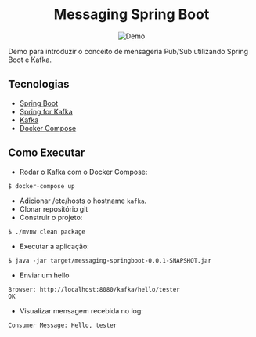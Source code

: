 <h1 align="center">
  Messaging Spring Boot
</h1>

<p align="center">
 <img src="https://img.shields.io/static/v1?label=Tipo&message=Demo&color=8257E5&labelColor=000000" alt="Demo" />
</p>

Demo para introduzir o conceito de mensageria Pub/Sub utilizando Spring Boot e Kafka.

## Tecnologias

- [Spring Boot](https://spring.io/projects/spring-boot)
- [Spring for Kafka](https://docs.spring.io/spring-kafka/reference/html/)
- [Kafka](https://kafka.apache.org)
- [Docker Compose](https://docs.docker.com/compose/)

## Como Executar

- Rodar o Kafka com o Docker Compose:
```
$ docker-compose up
```

- Adicionar /etc/hosts o hostname `kafka`.
- Clonar repositório git
- Construir o projeto:
```
$ ./mvnw clean package
```
- Executar a aplicação:
```
$ java -jar target/messaging-springboot-0.0.1-SNAPSHOT.jar
```

- Enviar um hello
```
Browser: http://localhost:8080/kafka/hello/tester
OK
```

- Visualizar mensagem recebida no log:
```
Consumer Message: Hello, tester
```
